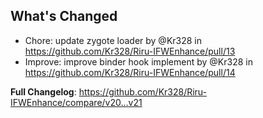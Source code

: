 ## What's Changed
* Chore: update zygote loader by @Kr328 in https://github.com/Kr328/Riru-IFWEnhance/pull/13
* Improve: improve binder hook implement by @Kr328 in https://github.com/Kr328/Riru-IFWEnhance/pull/14


**Full Changelog**: https://github.com/Kr328/Riru-IFWEnhance/compare/v20...v21
